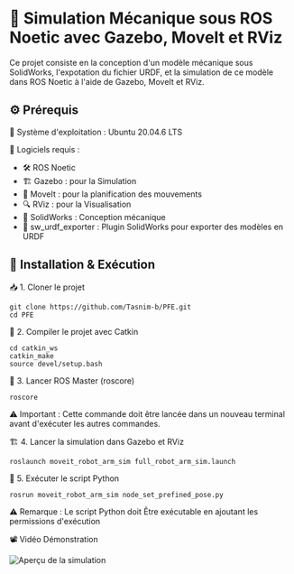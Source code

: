 
# 🚀 Simulation Mécanique sous ROS Noetic avec Gazebo, MoveIt et RViz


Ce projet consiste en la conception d'un modèle mécanique sous SolidWorks, l'expotation du fichier URDF, et la simulation de ce modèle dans ROS Noetic à l'aide de Gazebo, MoveIt et RViz.

## ⚙️ Prérequis
🔹 Système d'exploitation : Ubuntu 20.04.6 LTS

🔹 Logiciels requis :

- 🛠️ ROS Noetic
- 🏗️ Gazebo : pour la Simulation
- 🎯 MoveIt : pour la planification des mouvements
- 🔍 RViz : pour la Visualisation
- 🎨 SolidWorks : Conception mécanique
- 🚀 sw_urdf_exporter : Plugin SolidWorks pour exporter des modèles en URDF
## 🚀 Installation & Exécution
📥 1. Cloner le projet
```
git clone https://github.com/Tasnim-b/PFE.git
cd PFE
```
🔧 2. Compiler le projet avec Catkin
```
cd catkin_ws
catkin_make
source devel/setup.bash
````
🏁 3. Lancer ROS Master (roscore)
````
roscore
````
⚠️ Important : Cette commande doit être lancée dans un nouveau terminal avant d'exécuter les autres commandes.

🏗️ 4. Lancer la simulation dans Gazebo et RViz
````
roslaunch moveit_robot_arm_sim full_robot_arm_sim.launch
````
🐍 5. Exécuter le script Python
````
rosrun moveit_robot_arm_sim node_set_prefined_pose.py
````
⚠️ Remarque : Le script Python doit Être exécutable en ajoutant les permissions d'exécution

📽️ Vidéo Démonstration

![Aperçu de la simulation](https://github.com/Tasnim-b/PFE/blob/c0f78f64905c3849697a0b5c918911d4c9cb247e/lesImagesDeLaConceptionM%C3%A9caniqueDuSyst%C3%A9me/vid%C3%A9o-finale.gif)



